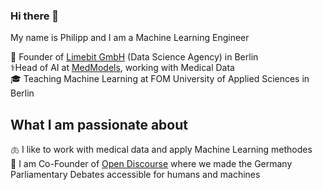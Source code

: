 ### Hi there 👋

My name is Philipp and I am a Machine Learning Engineer

:office: Founder of [Limebit GmbH](https://limebit.de/) (Data Science Agency) in Berlin  
⚕️Head of AI at [MedModels]([https://medmodels.de/](https://github.com/limebit/medmodels)), working with Medical Data  
🎓 Teaching Machine Learning at FOM University of Applied Sciences in Berlin  

## What I am passionate about

🫁 I like to work with medical data and apply Machine Learning methodes  
💬 I am Co-Founder of [Open Discourse](https://opendiscourse.de/) where we made the Germany Parliamentary Debates accessible for humans and machines

